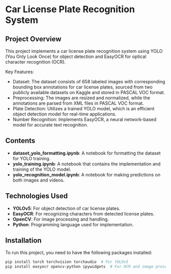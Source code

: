 # Car License Plate Recognition System

## Project Overview

This project implements a car license plate recognition system using YOLO (You Only Look Once) for object detection and EasyOCR for optical character recognition (OCR). 

Key Features:

- Dataset: The dataset consists of 658 labeled images with corresponding bounding box annotations for car license plates, sourced from two publicly available datasets on Kaggle and stored in PASCAL VOC format.
- Preprocessing: The images are resized and normalized, while the annotations are parsed from XML files in PASCAL VOC format.
- Plate Detection: Utilizes a trained YOLO model, which is an efficient object detection model for real-time applications.
- Number Recognition: Implements EasyOCR, a neural network-based model for accurate text recognition.

## Contents
- **dataset_yolo_formatting.ipynb**: A notebook for formatting the dataset for YOLO training.
- **yolo_training.ipynb**: A notebook that contains the implementation and training of the YOLO model.
- **yolo_recognition_model.ipynb**: A notebook for making predictions on both images and videos.

## Technologies Used
- **YOLOv5**: For object detection of car license plates.
- **EasyOCR**: For recognizing characters from detected license plates.
- **OpenCV**: For image processing and handling.
- **Python**: Programming language used for implementation.

## Installation
To run this project, you need to have the following packages installed:
```bash
pip install torch torchvision torchaudio  # For YOLOv5
pip install easyocr opencv-python ipywidgets  # For OCR and image processing

